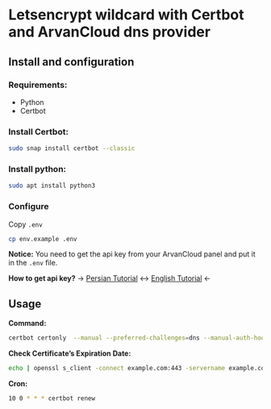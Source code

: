 # Letsencrypt wildcard with Certbot and ArvanCloud dns provider
## Install and configuration
### Requirements:
- Python
- Certbot

### Install Certbot:
```bash
sudo snap install certbot --classic
```

### Install python:
```bash
sudo apt install python3
```
### Configure
Copy `.env`
```bash
cp env.example .env
```
**Notice:** You need to get the api key from your ArvanCloud panel and put it in the `.env` file.

**How to get api key?**
 -> [Persian Tutorial](https://docs.arvancloud.ir/fa/developer-tools/api/api-key) <-> [English Tutorial](https://docs.arvancloud.ir/en/developer-tools/api/api-key) <-

## Usage

**Command:**
```bash
certbot certonly  --manual --preferred-challenges=dns --manual-auth-hook "$(realpath ./authenticator.sh)" --manual-cleanup-hook "$(realpath ./cleanup.sh)"  --deploy-hook "$(realpath ./deploy.sh)"  -d *.example.com -d example.com
```

**Check  Certificate’s Expiration Date:**
```bash
echo | openssl s_client -connect example.com:443 -servername example.com 2>/dev/null | openssl x509 -noout -dates
```

**Cron:**
```bash
10 0 * * * certbot renew
```
